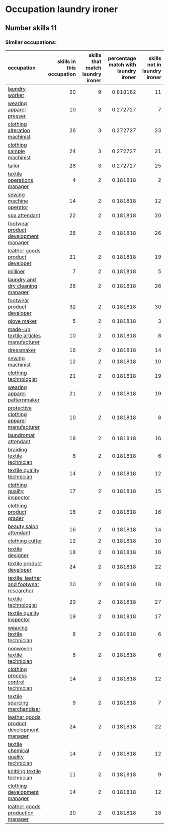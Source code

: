# Occupation laundry ironer
## Number skills 11
### Similar occupations:
| occupation                                                                                |   skills in this occupation |   skills that match laundry ironer |   percentage match with laundry ironer |   skills not in laundry ironer |
|:------------------------------------------------------------------------------------------|----------------------------:|-----------------------------------:|---------------------------------------:|-------------------------------:|
| [laundry worker](laundry_worker.md)                                                       |                          20 |                                  9 |                               0.818182 |                             11 |
| [wearing apparel presser](wearing_apparel_presser.md)                                     |                          10 |                                  3 |                               0.272727 |                              7 |
| [clothing alteration machinist](clothing_alteration_machinist.md)                         |                          26 |                                  3 |                               0.272727 |                             23 |
| [clothing sample machinist](clothing_sample_machinist.md)                                 |                          24 |                                  3 |                               0.272727 |                             21 |
| [tailor](tailor.md)                                                                       |                          28 |                                  3 |                               0.272727 |                             25 |
| [textile operations manager](textile_operations_manager.md)                               |                           4 |                                  2 |                               0.181818 |                              2 |
| [sewing machine operator](sewing_machine_operator.md)                                     |                          14 |                                  2 |                               0.181818 |                             12 |
| [spa attendant](spa_attendant.md)                                                         |                          22 |                                  2 |                               0.181818 |                             20 |
| [footwear product development manager](footwear_product_development_manager.md)           |                          28 |                                  2 |                               0.181818 |                             26 |
| [leather goods product developer](leather_goods_product_developer.md)                     |                          21 |                                  2 |                               0.181818 |                             19 |
| [milliner](milliner.md)                                                                   |                           7 |                                  2 |                               0.181818 |                              5 |
| [laundry and dry cleaning manager](laundry_and_dry_cleaning_manager.md)                   |                          28 |                                  2 |                               0.181818 |                             26 |
| [footwear product developer](footwear_product_developer.md)                               |                          32 |                                  2 |                               0.181818 |                             30 |
| [glove maker](glove_maker.md)                                                             |                           5 |                                  2 |                               0.181818 |                              3 |
| [made-up textile articles manufacturer](made-up_textile_articles_manufacturer.md)         |                          10 |                                  2 |                               0.181818 |                              8 |
| [dressmaker](dressmaker.md)                                                               |                          16 |                                  2 |                               0.181818 |                             14 |
| [sewing machinist](sewing_machinist.md)                                                   |                          12 |                                  2 |                               0.181818 |                             10 |
| [clothing technologist](clothing_technologist.md)                                         |                          21 |                                  2 |                               0.181818 |                             19 |
| [wearing apparel patternmaker](wearing_apparel_patternmaker.md)                           |                          21 |                                  2 |                               0.181818 |                             19 |
| [protective clothing apparel manufacturer](protective_clothing_apparel_manufacturer.md)   |                          10 |                                  2 |                               0.181818 |                              8 |
| [laundromat attendant](laundromat_attendant.md)                                           |                          18 |                                  2 |                               0.181818 |                             16 |
| [braiding textile technician](braiding_textile_technician.md)                             |                           8 |                                  2 |                               0.181818 |                              6 |
| [textile quality technician](textile_quality_technician.md)                               |                          14 |                                  2 |                               0.181818 |                             12 |
| [clothing quality inspector](clothing_quality_inspector.md)                               |                          17 |                                  2 |                               0.181818 |                             15 |
| [clothing product grader](clothing_product_grader.md)                                     |                          18 |                                  2 |                               0.181818 |                             16 |
| [beauty salon attendant](beauty_salon_attendant.md)                                       |                          16 |                                  2 |                               0.181818 |                             14 |
| [clothing cutter](clothing_cutter.md)                                                     |                          12 |                                  2 |                               0.181818 |                             10 |
| [textile designer](textile_designer.md)                                                   |                          18 |                                  2 |                               0.181818 |                             16 |
| [textile product developer](textile_product_developer.md)                                 |                          24 |                                  2 |                               0.181818 |                             22 |
| [textile, leather and footwear researcher](textile,_leather_and_footwear_researcher.md)   |                          20 |                                  2 |                               0.181818 |                             18 |
| [textile technologist](textile_technologist.md)                                           |                          29 |                                  2 |                               0.181818 |                             27 |
| [textile quality inspector](textile_quality_inspector.md)                                 |                          19 |                                  2 |                               0.181818 |                             17 |
| [weaving textile technician](weaving_textile_technician.md)                               |                           8 |                                  2 |                               0.181818 |                              6 |
| [nonwoven  textile technician](nonwoven__textile_technician.md)                           |                           8 |                                  2 |                               0.181818 |                              6 |
| [clothing process control technician](clothing_process_control_technician.md)             |                          14 |                                  2 |                               0.181818 |                             12 |
| [textile sourcing merchandiser](textile_sourcing_merchandiser.md)                         |                           9 |                                  2 |                               0.181818 |                              7 |
| [leather goods product development manager](leather_goods_product_development_manager.md) |                          24 |                                  2 |                               0.181818 |                             22 |
| [textile chemical quality technician](textile_chemical_quality_technician.md)             |                          14 |                                  2 |                               0.181818 |                             12 |
| [knitting textile technician](knitting_textile_technician.md)                             |                          11 |                                  2 |                               0.181818 |                              9 |
| [clothing development manager](clothing_development_manager.md)                           |                          14 |                                  2 |                               0.181818 |                             12 |
| [leather goods production manager](leather_goods_production_manager.md)                   |                          20 |                                  2 |                               0.181818 |                             18 |
